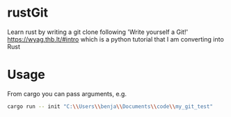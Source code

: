 # rustGit
Learn rust by writing a git clone following 'Write yourself a Git!' https://wyag.thb.lt/#intro which is a python tutorial that I am converting into Rust

# Usage
From cargo you can pass arguments, e.g.
```bash
cargo run -- init "C:\\Users\\benja\\Documents\\code\\my_git_test"
```